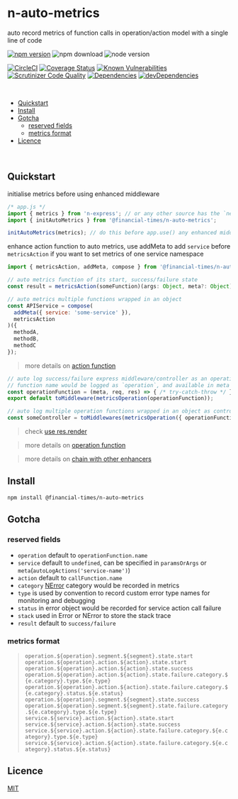 # n-auto-metrics

auto record metrics of function calls in operation/action model with a single line of code

[![npm version](https://badge.fury.io/js/%40financial-times%2Fn-auto-metrics.svg)](https://badge.fury.io/js/%40financial-times%2Fn-auto-metrics)
![npm download](https://img.shields.io/npm/dm/@financial-times/n-auto-metrics.svg)
![node version](https://img.shields.io/node/v/@financial-times/n-auto-metrics.svg)

[![CircleCI](https://circleci.com/gh/Financial-Times/n-auto-metrics.svg?style=shield)](https://circleci.com/gh/Financial-Times/n-auto-metrics)
[![Coverage Status](https://coveralls.io/repos/github/Financial-Times/n-auto-metrics/badge.svg?branch=master)](https://coveralls.io/github/Financial-Times/n-auto-metrics?branch=master) 
[![Known Vulnerabilities](https://snyk.io/test/github/Financial-Times/n-auto-metrics/badge.svg)](https://snyk.io/test/github/Financial-Times/n-auto-metrics)
[![Scrutinizer Code Quality](https://scrutinizer-ci.com/g/Financial-Times/n-auto-metrics/badges/quality-score.png?b=master)](https://scrutinizer-ci.com/g/Financial-Times/n-auto-metrics/?branch=master)
[![Dependencies](https://david-dm.org/Financial-Times/n-auto-metrics.svg)](https://david-dm.org/Financial-Times/n-auto-metrics)
[![devDependencies](https://david-dm.org/Financial-Times/n-auto-metrics/dev-status.svg)](https://david-dm.org/Financial-Times/n-auto-metrics?type=dev)

<br>

- [Quickstart](#quickstart)
- [Install](#install)
- [Gotcha](#gotcha)
  * [reserved fields](#reserved-fields)
  * [metrics format](#metrics-format)
- [Licence](#licence)

<br>

## Quickstart

initialise metrics before using enhanced middleware

```js
/* app.js */
import { metrics } from 'n-express'; // or any other source has the `next-metrics` instance
import { initAutoMetrics } from '@financial-times/n-auto-metrics';

initAutoMetrics(metrics); // do this before app.use() any enhanced middleware/controller
```

enhance action function to auto metrics,  use addMeta to add `service` before `metricsAction` if you want to set metrics of one service namespace

```js
import { metricsAction, addMeta, compose } from '@financial-times/n-auto-metrics';

// auto metrics function of its start, success/failure state
const result = metricsAction(someFunction)(args: Object, meta?: Object);

// auto metrics multiple functions wrapped in an object
const APIService = compose(
  addMeta({ service: 'some-service' }),
  metricsAction
)({ 
  methodA, 
  methodB, 
  methodC 
});
```
> more details on [action function](https://github.com/financial-Times/n-express-enhancer#action-function)


```js
// auto log success/failure express middleware/controller as an operation function 
// function name would be logged as `operation`, and available in meta
const operationFunction = (meta, req, res) => { /* try-catch-throw */ };
export default toMiddleware(metricsOperation(operationFunction));

// auto log multiple operation functions wrapped in an object as controller
const someController = toMiddlewares(metricsOperation({ operationFunctionA, operationFuncitonB }));
```
> check [use res.render](https://github.com/Financial-Times/n-express-enhancer#use-resrender)

> more details on [operation function](https://github.com/financial-Times/n-express-enhancer#operation-function)

> more details on [chain with other enhancers](https://github.com/Financial-Times/n-express-enhancer/blob/master/README.md#chain-a-series-of-enhancers)

## Install
```shell
npm install @financial-times/n-auto-metrics
```

## Gotcha

### reserved fields

* `operation` default to `operationFunction.name`
* `service` default to `undefined`, can be specified in `paramsOrArgs` or `meta`(`autoLogActions('service-name')`)
* `action` default to `callFunction.name`
* `category` [NError](https://github.com/financial-times/n-error) category would be recorded in metrics
* `type` is used by convention to record custom error type names for monitoring and debugging
* `status` in error object would be recorded for service action call failure
* `stack` used in Error or NError to store the stack trace
* `result` default to `success/failure`

### metrics format

> `operation.${operation}.segment.${segment}.state.start`
> `operation.${operation}.action.${action}.state.start`
> `operation.${operation}.action.${action}.state.success`
> `operation.${operation}.action.${action}.state.failure.category.${e.category}.type.${e.type}`
> `operation.${operation}.action.${action}.state.failure.category.${e.category}.status.${e.status}`
> `operation.${operation}.segment.${segment}.state.success`
> `operation.${operation}.segment.${segment}.state.failure.category.${e.category}.type.${e.type}`
> `service.${service}.action.${action}.state.start`
> `service.${service}.action.${action}.state.success`
> `service.${service}.action.${action}.state.failure.category.${e.category}.type.${e.type}`
> `service.${service}.action.${action}.state.failure.category.${e.category}.status.${e.status}`

## Licence
[MIT](/LICENSE)
